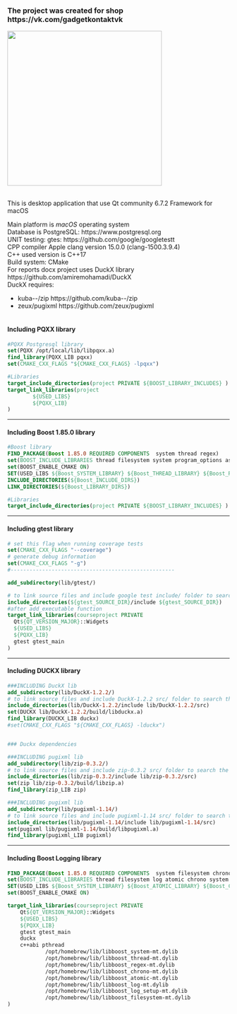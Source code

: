 <h3>The project was created for shop https://vk.com/gadgetkontaktvk</h3>
<img src="https://github.com/user-attachments/assets/c2a456a1-3fbf-4820-9fe0-89b7f6532044" width="350">
<br><br>

This is desktop application that use Qt community 6.7.2 Framework for macOS<br>
<div>Main platform is <i>macOS</i> operating system</div>
<div>Database is PostgreSQL: https://www.postgresql.org</div>
<div>UNIT testing: gtes: https://github.com/google/googletestt</div>
<div>CPP compiler Apple clang version 15.0.0 (clang-1500.3.9.4)</div>
<div>C++ used version is C++17<div>
<div>Build system: CMake</div>
For reports docx project uses DuckX library https://github.com/amiremohamadi/DuckX <br>
DuckX requires: <br>
<table> 
  <ul>
    <li>
      <span>kuba--/zip https://github.com/kuba--/zip</span>
    </li>
    <li>
      <span>zeux/pugixml https://github.com/zeux/pugixml</span>
    </li>
  </ul>
</table>


 <h4>Including PQXX library</h4>

```cmake
#PQXX Postgresql library
set(PQXX /opt/local/lib/libpqxx.a)
find_library(PQXX_LIB pqxx)
set(CMAKE_CXX_FLAGS "${CMAKE_CXX_FLAGS} -lpqxx")

#Libraries
target_include_directories(project PRIVATE ${BOOST_LIBRARY_INCLUDES} )
target_link_libraries(project
        ${USED_LIBS}
        ${PQXX_LIB}
)
```
<hr>
<h4>Including Boost 1.85.0 library</h4>

```cmake
#Boost library
FIND_PACKAGE(Boost 1.85.0 REQUIRED COMPONENTS  system thread regex)
set(BOOST_INCLUDE_LIBRARIES thread filesystem system program_options asio date_time)
set(BOOST_ENABLE_CMAKE ON)
SET(USED_LIBS ${Boost_SYSTEM_LIBRARY} ${Boost_THREAD_LIBRARY} ${Boost_REGEX_LIBRARY})
INCLUDE_DIRECTORIES(${Boost_INCLUDE_DIRS})
LINK_DIRECTORIES(${Boost_LIBRARY_DIRS})

#Libraries
target_include_directories(project PRIVATE ${BOOST_LIBRARY_INCLUDES} )
```

<hr>
<h4>Including gtest library</h4>

  ```cmake
  # set this flag when running coverage tests
  set(CMAKE_CXX_FLAGS "--coverage")
  # generate debug information
  set(CMAKE_CXX_FLAGS "-g")
  #----------------------------------------------------

  add_subdirectory(lib/gtest/)

  # to link source files and include google test include/ folder to search the files
  include_directories(${gtest_SOURCE_DIR}/include ${gtest_SOURCE_DIR})
#after add_executable function
target_link_libraries(courseproject PRIVATE
    Qt${QT_VERSION_MAJOR}::Widgets
    ${USED_LIBS}
    ${PQXX_LIB}
    gtest gtest_main
)
```

<hr>
<h4>Including DUCKX library</h4>

```cmake
###INCLUDING DuckX lib
add_subdirectory(lib/DuckX-1.2.2/)
# to link source files and include DuckX-1.2.2 src/ folder to search the files
include_directories(lib/DuckX-1.2.2/include lib/DuckX-1.2.2/src)
set(DUCKX lib/DuckX-1.2.2/build/libduckx.a)
find_library(DUCKX_LIB duckx)
#set(CMAKE_CXX_FLAGS "${CMAKE_CXX_FLAGS} -lduckx")


### Duckx dependencies

###INCLUDING pugixml lib
add_subdirectory(lib/zip-0.3.2/)
# to link source files and include zip-0.3.2 src/ folder to search the files
include_directories(lib/zip-0.3.2/include lib/zip-0.3.2/src)
set(zip lib/zip-0.3.2/build/libzip.a)
find_library(zip_LIB zip)

###INCLUDING pugixml lib
add_subdirectory(lib/pugixml-1.14/)
# to link source files and include pugixml-1.14 src/ folder to search the files
include_directories(lib/pugixml-1.14/include lib/pugixml-1.14/src)
set(pugixml lib/pugixml-1.14/build/libpugixml.a)
find_library(pugixml_LIB pugixml)
```


<hr>
<h4>Including Boost Logging library</h4>

```cmake
FIND_PACKAGE(Boost 1.85.0 REQUIRED COMPONENTS  system filesystem chrono atomic log   thread regex)
set(BOOST_INCLUDE_LIBRARIES thread filesystem log atomic chrono system program_options asio date_time)
SET(USED_LIBS ${Boost_SYSTEM_LIBRARY} ${Boost_ATOMIC_LIBRARY} ${Boost_CHRONO_LIBRARY}  ${Boost_THREAD_LIBRARY} ${Boost_FILESYSTEM_LIBRARY} ${Boost_LOG_LIBRARY}  ${Boost_REGEX_LIBRARY})
set(BOOST_ENABLE_CMAKE ON)

target_link_libraries(courseproject PRIVATE
    Qt${QT_VERSION_MAJOR}::Widgets
    ${USED_LIBS}
    ${PQXX_LIB}
    gtest gtest_main
    duckx
    c++abi pthread
            /opt/homebrew/lib/libboost_system-mt.dylib
            /opt/homebrew/lib/libboost_thread-mt.dylib
            /opt/homebrew/lib/libboost_regex-mt.dylib
            /opt/homebrew/lib/libboost_chrono-mt.dylib
            /opt/homebrew/lib/libboost_atomic-mt.dylib
            /opt/homebrew/lib/libboost_log-mt.dylib
            /opt/homebrew/lib/libboost_log_setup-mt.dylib
            /opt/homebrew/lib/libboost_filesystem-mt.dylib
)


```
